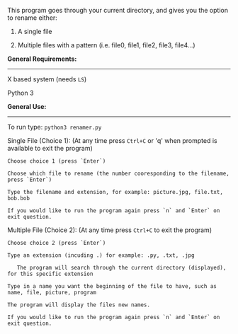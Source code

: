 This program goes through your current directory, and gives you the option to rename either:

1) A single file

2) Multiple files with a pattern (i.e. file0, file1, file2, file3, file4...)

**General Requirements:**
___

X based system (needs `LS`)

Python 3






**General Use:**
___

To run type: `python3 renamer.py`

  Single File (Choice 1):
    (At any time press `Ctrl+C` or 'q'  when prompted is available to exit the program)
    
    Choose choice 1 (press `Enter`)
    
    Choose which file to rename (the number cooresponding to the filename, press `Enter`)
    
    Type the filename and extension, for example: picture.jpg, file.txt, bob.bob
    
    If you would like to run the program again press `n` and `Enter` on exit question.
  
  Multiple File (Choice 2):
    (At any time press `Ctrl+C` to exit the program)
    
    Choose choice 2 (press `Enter`)
    
    Type an extension (incuding .) for example: .py, .txt, .jpg
    
       The program will search through the current directory (displayed), for this specific extension
    
    Type in a name you want the beginning of the file to have, such as name, file, picture, program
    
    The program will display the files new names.
    
    If you would like to run the program again press `n` and `Enter` on exit question.
    

    
  
